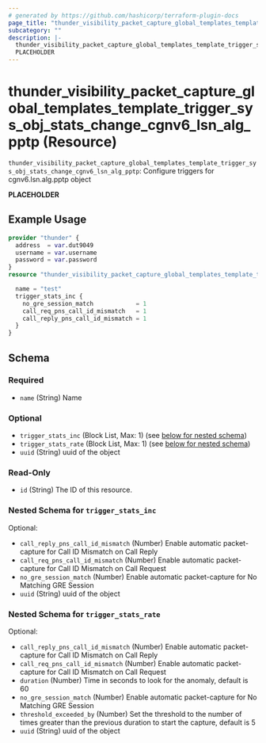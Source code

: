 ```yaml
---
# generated by https://github.com/hashicorp/terraform-plugin-docs
page_title: "thunder_visibility_packet_capture_global_templates_template_trigger_sys_obj_stats_change_cgnv6_lsn_alg_pptp Resource - terraform-provider-thunder"
subcategory: ""
description: |-
  thunder_visibility_packet_capture_global_templates_template_trigger_sys_obj_stats_change_cgnv6_lsn_alg_pptp: Configure triggers for cgnv6.lsn.alg.pptp object
  PLACEHOLDER
---
```


# thunder_visibility_packet_capture_global_templates_template_trigger_sys_obj_stats_change_cgnv6_lsn_alg_pptp (Resource)

`thunder_visibility_packet_capture_global_templates_template_trigger_sys_obj_stats_change_cgnv6_lsn_alg_pptp`: Configure triggers for cgnv6.lsn.alg.pptp object

__PLACEHOLDER__

## Example Usage

```terraform
provider "thunder" {
  address  = var.dut9049
  username = var.username
  password = var.password
}
resource "thunder_visibility_packet_capture_global_templates_template_trigger_sys_obj_stats_change_cgnv6_lsn_alg_pptp" "thunder_visibility_packet_capture_global_templates_template_trigger_sys_obj_stats_change_cgnv6_lsn_alg_pptp" {

  name = "test"
  trigger_stats_inc {
    no_gre_session_match            = 1
    call_req_pns_call_id_mismatch   = 1
    call_reply_pns_call_id_mismatch = 1
  }
}
```

<!-- schema generated by tfplugindocs -->
## Schema

### Required

- `name` (String) Name

### Optional

- `trigger_stats_inc` (Block List, Max: 1) (see [below for nested schema](#nestedblock--trigger_stats_inc))
- `trigger_stats_rate` (Block List, Max: 1) (see [below for nested schema](#nestedblock--trigger_stats_rate))
- `uuid` (String) uuid of the object

### Read-Only

- `id` (String) The ID of this resource.

<a id="nestedblock--trigger_stats_inc"></a>
### Nested Schema for `trigger_stats_inc`

Optional:

- `call_reply_pns_call_id_mismatch` (Number) Enable automatic packet-capture for Call ID Mismatch on Call Reply
- `call_req_pns_call_id_mismatch` (Number) Enable automatic packet-capture for Call ID Mismatch on Call Request
- `no_gre_session_match` (Number) Enable automatic packet-capture for No Matching GRE Session
- `uuid` (String) uuid of the object


<a id="nestedblock--trigger_stats_rate"></a>
### Nested Schema for `trigger_stats_rate`

Optional:

- `call_reply_pns_call_id_mismatch` (Number) Enable automatic packet-capture for Call ID Mismatch on Call Reply
- `call_req_pns_call_id_mismatch` (Number) Enable automatic packet-capture for Call ID Mismatch on Call Request
- `duration` (Number) Time in seconds to look for the anomaly, default is 60
- `no_gre_session_match` (Number) Enable automatic packet-capture for No Matching GRE Session
- `threshold_exceeded_by` (Number) Set the threshold to the number of times greater than the previous duration to start the capture, default is 5
- `uuid` (String) uuid of the object


